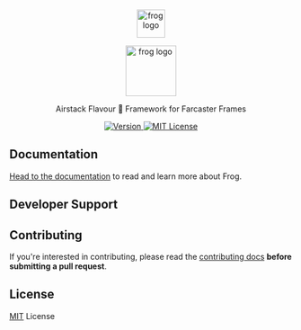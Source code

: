 <br/>

<p align="center">
  <a href="https://airstack.xyz">
    <picture>
      <source media="(prefers-color-scheme: dark)" srcset="https://raw.githubusercontent.com/wevm/.github/main/content/paradigm-collab-dark.svg">
      <img alt="frog logo" src="https://raw.githubusercontent.com/wevm/.github/main/content/paradigm-collab-light.svg" width="auto" height="50">
    </picture>
  </a>
</p>

<p align="center">
  <a href="https://frog.fm">
    <picture>
      <source media="(prefers-color-scheme: dark)" srcset="https://github.com/wevm/frog/blob/main/.github/logo-dark.png">
      <img alt="frog logo" src="https://github.com/wevm/frog/blob/main/.github/logo-light.png" width="auto" height="90">
    </picture>
  </a>
</p>

<p align="center">
  Airstack Flavour 🐸 Framework for Farcaster Frames
<p>

<p align="center">
  <a href="https://www.npmjs.com/package/frog">
    <picture>
      <source media="(prefers-color-scheme: dark)" srcset="https://img.shields.io/npm/v/frog?colorA=21262d&colorB=21262d&style=flat">
      <img src="https://img.shields.io/npm/v/frog?colorA=f6f8fa&colorB=f6f8fa&style=flat" alt="Version">
    </picture>
  </a>
  <a href="https://github.com/airstack-xyz/airstack-frog-recipes/blob/main/LICENSE">
    <picture>
      <source media="(prefers-color-scheme: dark)" srcset="https://img.shields.io/npm/l/frog?colorA=21262d&colorB=21262d&style=flat">
      <img src="https://img.shields.io/npm/l/frog?colorA=f6f8fa&colorB=f6f8fa&style=flat" alt="MIT License">
    </picture>
  </a>
</p>

## Documentation

[Head to the documentation](https://frog.fm/) to read and learn more about Frog.

## Developer Support

## Contributing

If you're interested in contributing, please read the [contributing docs](/.github/CONTRIBUTING.md) **before submitting a pull request**.

## License

[MIT](/LICENSE) License
